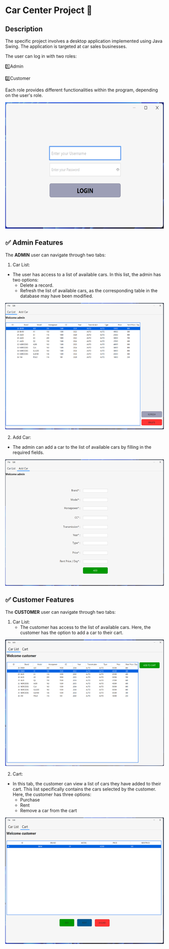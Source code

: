 # Car Center Project :car:

## Description
The specific project involves a desktop application implemented using Java Swing. The application is targeted at car sales businesses. 

The user can log in with two roles: 

1️⃣Admin

2️⃣Customer
 
Each role provides different functionalities within the program, depending on the user's role.


<img src="/Images/loginForm.png" alt="Alt Text" width="600" height="400">

## :white_check_mark: Admin Features 

The **ADMIN** user can navigate through two tabs:

1. Car List: 

  - The user has access to a list of available cars. In this list, the admin has two options:
    - Delete a record.
    - Refresh the list of available cars, as the corresponding table in the database may have been modified.

<img src="/Images/adminCarList.png" alt="Alt Text" width="600" height="400">


2. Add Car: 
  - The admin can add a car to the list of available cars by filling in the required fields.

<img src="/Images/adminAddCar.png" alt="Alt Text" width="600" height="400">


##  :white_check_mark: Customer Features 

The **CUSTOMER** user can navigate through two tabs:

1. Car List:
   - The customer has access to the list of available cars. Here, the customer has the option to add a car to their cart.

<img src="/Images/customerCarList.png" alt="Alt Text" width="600" height="400">


2. Cart:

- In this tab, the customer can view a list of cars they have added to their cart. This list specifically contains the cars selected by the customer. Here, the customer has three options:
  - Purchase
  - Rent
  - Remove a car from the cart

<img src="/Images/customerCart.png" alt="Alt Text" width="600" height="400">



